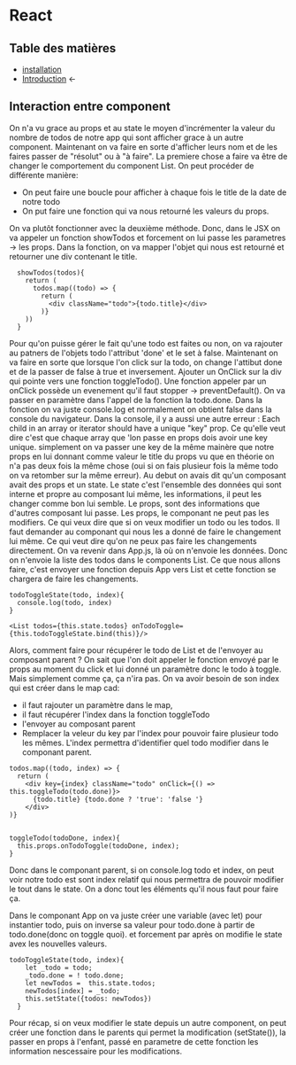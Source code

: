 # React

## Table des matières

- [installation](./Installation.md)   
- [Introduction](./introduction.md) ←


## Interaction entre component

On n'a vu grace au props et au state le moyen d'incrémenter la valeur du nombre de todos de notre app qui sont afficher grace à un autre component. Maintenant on va faire en sorte d'afficher leurs nom et de les faires passer de "résolut" ou à "à faire". 
La premiere chose a faire va être de changer le comportement du component List. On peut procéder de différente manière: 
- On peut faire une boucle pour afficher à chaque fois le title de la date de notre todo
- On put faire une fonction qui va nous retourné les valeurs du props.

On va plutôt fonctionner avec la deuxième méthode. Donc, dans le JSX on va appeler un fonction showTodos et forcement on lui passe les parametres -> les props. Dans la fonction, on va mapper l'objet qui nous est retourné et retourner une div contenant le title.

```JS
  showTodos(todos){
    return (
      todos.map((todo) => {
        return (
          <div className="todo">{todo.title}</div>
        )}
    ))
  }
```

Pour qu'on puisse gérer le fait qu'une todo est faites ou non, on va rajouter au patners de l'objets todo l'attribut 'done' et le set à false.
Maintenant on va faire en sorte que lorsque l'on click sur la todo, on change l'attibut done et de la passer de false à true et inversement.
Ajouter un OnClick sur la div qui pointe vers une fonction toggleTodo(). Une fonction appeler par un onClick possède un evenement qu'il faut stopper -> preventDefault(). On va passer en paramètre dans l'appel de la fonction la todo.done. Dans la fonction on va juste console.log et normalement on obtient false dans la console du navigateur. Dans la console, il y a aussi une autre erreur : Each child in an array or iterator should have a unique "key" prop. Ce qu'elle veut dire c'est que chaque array que 'lon passe en props dois avoir une key unique. simplement on va passer une key de la même mainère que notre props en lui donnant comme valeur le title du props vu que en théorie on n'a pas deux fois la même chose (oui si on fais plusieur fois la même todo on va retomber sur la même erreur). Au debut on avais dit qu'un composant avait des props et un state. Le state c'est l'ensemble des données qui sont interne et propre au composant lui même, les informations, il peut les changer comme bon lui semble. Le props, sont des informations que d'autres composant lui passe. Les props, le componant ne peut pas les modifiers. Ce qui veux dire que si on veux modifier un todo ou les todos. Il faut demander au componant qui nous les a donné de faire le changement lui même. Ce qui veut dire qu'on ne peux pas faire les changements directement.
On va revenir dans App.js, là où on n'envoie les données. Donc on n'envoie la liste des todos dans le components List. Ce que nous allons faire, c'est envoyer une fonction depuis App vers List et cette fonction se chargera de faire les changements.


```JS
todoToggleState(todo, index){
  console.log(todo, index)
}

<List todos={this.state.todos} onTodoToggle={this.todoToggleState.bind(this)}/>
```

Alors, comment faire pour récupérer le todo de List et de l'envoyer au composant parent ? On sait que l'on doit appeler le fonction envoyé par le props au moment du click et lui donné un paramètre donc le todo à toggle. Mais simplement comme ça, ça n'ira pas. On va avoir besoin de son index qui est créer dans le map cad:
- il faut rajouter un paramètre dans le map,
- il faut récupérer l'index dans la fonction toggleTodo
- l'envoyer au composant parent
- Remplacer la veleur du key par l'index pour pouvoir faire plusieur todo les mêmes.
L'index permettra d'identifier quel todo modifier dans le componant parent.

```JS
todos.map((todo, index) => {
  return (
    <div key={index} className="todo" onClick={() => this.toggleTodo(todo.done)}>
      {todo.title} {todo.done ? 'true': 'false '}
    </div>
)}


toggleTodo(todoDone, index){
  this.props.onTodoToggle(todoDone, index);
}  
```

Donc dans le componant parent, si on console.log todo et index, on peut voir notre todo est sont index relatif qui nous permettra de pouvoir modifier le tout dans le state. On a donc tout les éléments qu'il nous faut pour faire ça.

Dans le componant App on va juste créer une variable (avec let) pour instantier todo, puis on inverse sa valeur pour todo.done à partir de todo.done(donc on toggle quoi). et forcement par après on modifie le state avex les nouvelles valeurs.

```JS
todoToggleState(todo, index){
    let _todo = todo;
    _todo.done = ! todo.done;
    let newTodos =  this.state.todos; 
    newTodos[index] = _todo;
    this.setState({todos: newTodos})
  }
```

Pour récap, si on veux modifier le state depuis un autre component, on peut créer une fonction dans le parents qui permet la modification (setState()), la passer en props à l'enfant, passé en parametre de cette fonction les information nescessaire pour les modifications.